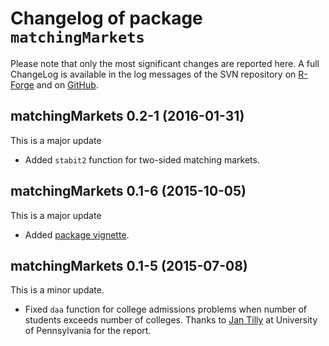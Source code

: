 # Changelog of package `matchingMarkets`

Please note that only the most significant changes are reported here.
A full ChangeLog is available in the log messages of the SVN repository
on [R-Forge](https://r-forge.r-project.org/scm/viewvc.php/?root=matchingmarkets)
and on [GitHub](https://github.com/thiloklein/matchingMarkets).


## matchingMarkets 0.2-1 (2016-01-31)

This is a major update

* Added `stabit2` function for two-sided matching markets. 


## matchingMarkets 0.1-6 (2015-10-05)

This is a major update

* Added [package vignette](https://cran.r-project.org/web/packages/matchingMarkets/vignettes/matching.pdf). 


## matchingMarkets 0.1-5 (2015-07-08)

This is a minor update.

* Fixed `daa` function for college admissions problems when number of students exceeds number of colleges. Thanks to [Jan Tilly](http://jtilly.io/) at University of Pennsylvania for the report.


